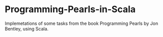 # Programming-Pearls-in-Scala
Implemetations of some tasks from the book Programming Pearls by Jon Bentley, using Scala.
